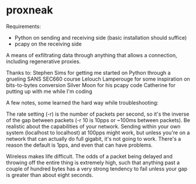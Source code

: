 proxneak
========

Requirements:
 - Python on sending and receiving side (basic installation should suffice)
 - pcapy on the receiving side

A means of exfiltrating data through anything that allows a connection,
including regenerative proxies.

Thanks to:
  Stephen Sims for getting me started on Python through a grueling SANS SEC660 course
  Lelouch Lamperouge for some inspiration on bits-to-bytes conversion
  Silver Moon for his pcapy code
  Catherine for putting up with me while I'm coding

A few notes, some learned the hard way while troubleshooting:

The rate setting (-r) is the number of packets per second, so it's the inverse of the
gap between packets (-r 10 is 10pps or ~100ms between packets).  Be realistic about the
capabilities of your network.  Sending within your own system (localhost to localhost)
at 100pps might work, but unless you're on a network that can actually do full gigabit,
it's not going to work.  There's a reason the default is 1pps, and even that can have
problems.

Wireless makes life difficult.  The odds of a packet being delayed and throwing
off the entire thing is extremely high, such that anything past a couple of hundred
bytes has a very strong tendency to fail unless your gap is greater than about eight
seconds.

